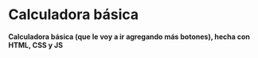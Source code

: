 # **Calculadora básica**

__Calculadora básica (que le voy a ir agregando más botones), hecha con HTML, CSS y JS__
